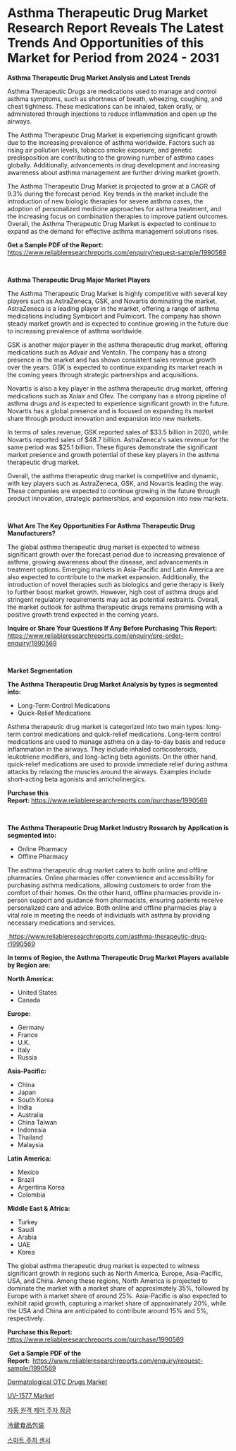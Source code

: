 <p><h1>Asthma Therapeutic Drug Market Research Report Reveals The Latest Trends And Opportunities of this Market for Period from 2024 - 2031</h1></p><p><strong>Asthma Therapeutic Drug Market Analysis and Latest Trends</strong></p>
<p><p>Asthma Therapeutic Drugs are medications used to manage and control asthma symptoms, such as shortness of breath, wheezing, coughing, and chest tightness. These medications can be inhaled, taken orally, or administered through injections to reduce inflammation and open up the airways.</p><p>The Asthma Therapeutic Drug Market is experiencing significant growth due to the increasing prevalence of asthma worldwide. Factors such as rising air pollution levels, tobacco smoke exposure, and genetic predisposition are contributing to the growing number of asthma cases globally. Additionally, advancements in drug development and increasing awareness about asthma management are further driving market growth.</p><p>The Asthma Therapeutic Drug Market is projected to grow at a CAGR of 9.3% during the forecast period. Key trends in the market include the introduction of new biologic therapies for severe asthma cases, the adoption of personalized medicine approaches for asthma treatment, and the increasing focus on combination therapies to improve patient outcomes. Overall, the Asthma Therapeutic Drug Market is expected to continue to expand as the demand for effective asthma management solutions rises.</p></p>
<p><strong>Get a Sample PDF of the Report:&nbsp;</strong> <a href="https://www.reliableresearchreports.com/enquiry/request-sample/1990569">https://www.reliableresearchreports.com/enquiry/request-sample/1990569</a></p>
<p>&nbsp;</p>
<p><strong>Asthma Therapeutic Drug Major Market Players</strong></p>
<p><p>The Asthma Therapeutic Drug Market is highly competitive with several key players such as AstraZeneca, GSK, and Novartis dominating the market. AstraZeneca is a leading player in the market, offering a range of asthma medications including Symbicort and Pulmicort. The company has shown steady market growth and is expected to continue growing in the future due to increasing prevalence of asthma worldwide.</p><p>GSK is another major player in the asthma therapeutic drug market, offering medications such as Advair and Ventolin. The company has a strong presence in the market and has shown consistent sales revenue growth over the years. GSK is expected to continue expanding its market reach in the coming years through strategic partnerships and acquisitions.</p><p>Novartis is also a key player in the asthma therapeutic drug market, offering medications such as Xolair and Ofev. The company has a strong pipeline of asthma drugs and is expected to experience significant growth in the future. Novartis has a global presence and is focused on expanding its market share through product innovation and expansion into new markets.</p><p>In terms of sales revenue, GSK reported sales of $33.5 billion in 2020, while Novartis reported sales of $48.7 billion. AstraZeneca's sales revenue for the same period was $25.1 billion. These figures demonstrate the significant market presence and growth potential of these key players in the asthma therapeutic drug market.</p><p>Overall, the asthma therapeutic drug market is competitive and dynamic, with key players such as AstraZeneca, GSK, and Novartis leading the way. These companies are expected to continue growing in the future through product innovation, strategic partnerships, and expansion into new markets.</p></p>
<p>&nbsp;</p>
<p><strong>What Are The Key Opportunities For Asthma Therapeutic Drug Manufacturers?</strong></p>
<p><p>The global asthma therapeutic drug market is expected to witness significant growth over the forecast period due to increasing prevalence of asthma, growing awareness about the disease, and advancements in treatment options. Emerging markets in Asia-Pacific and Latin America are also expected to contribute to the market expansion. Additionally, the introduction of novel therapies such as biologics and gene therapy is likely to further boost market growth. However, high cost of asthma drugs and stringent regulatory requirements may act as potential restraints. Overall, the market outlook for asthma therapeutic drugs remains promising with a positive growth trend expected in the coming years.</p></p>
<p><strong>Inquire or Share Your Questions If Any Before Purchasing This Report:</strong> <a href="https://www.reliableresearchreports.com/enquiry/pre-order-enquiry/1990569">https://www.reliableresearchreports.com/enquiry/pre-order-enquiry/1990569</a></p>
<p>&nbsp;</p>
<p><strong>Market Segmentation</strong></p>
<p><strong>The Asthma Therapeutic Drug Market Analysis by types is segmented into:</strong></p>
<p><ul><li>Long-Term Control Medications</li><li>Quick-Relief Medications</li></ul></p>
<p><p>Asthma therapeutic drug market is categorized into two main types: long-term control medications and quick-relief medications. Long-term control medications are used to manage asthma on a day-to-day basis and reduce inflammation in the airways. They include inhaled corticosteroids, leukotriene modifiers, and long-acting beta agonists. On the other hand, quick-relief medications are used to provide immediate relief during asthma attacks by relaxing the muscles around the airways. Examples include short-acting beta agonists and anticholinergics.</p></p>
<p><strong>Purchase this Report:&nbsp;</strong><a href="https://www.reliableresearchreports.com/purchase/1990569">https://www.reliableresearchreports.com/purchase/1990569</a></p>
<p>&nbsp;</p>
<p><strong>The Asthma Therapeutic Drug Market Industry Research by Application is segmented into:</strong></p>
<p><ul><li>Online Pharmacy</li><li>Offline Pharmacy</li></ul></p>
<p><p>The asthma therapeutic drug market caters to both online and offline pharmacies. Online pharmacies offer convenience and accessibility for purchasing asthma medications, allowing customers to order from the comfort of their homes. On the other hand, offline pharmacies provide in-person support and guidance from pharmacists, ensuring patients receive personalized care and advice. Both online and offline pharmacies play a vital role in meeting the needs of individuals with asthma by providing necessary medications and services.</p></p>
<p><a href="https://www.reliableresearchreports.com/asthma-therapeutic-drug-r1990569">&nbsp;https://www.reliableresearchreports.com/asthma-therapeutic-drug-r1990569</a></p>
<p><strong>In terms of Region, the Asthma Therapeutic Drug Market Players available by Region are:</strong></p>
<p>
    <p> <strong> North America: </strong>
        <ul>
            <li>United States</li>
            <li>Canada</li>
        </ul>
        </p> 
    <p> <strong> Europe: </strong>
        <ul>
            <li>Germany</li>
            <li>France</li>
            <li>U.K.</li>
            <li>Italy</li>
            <li>Russia</li>
        </ul>
        </p> 
    <p> <strong> Asia-Pacific: </strong>
        <ul>
            <li>China</li>
            <li>Japan</li>
            <li>South Korea</li>
            <li>India</li>
            <li>Australia</li>
            <li>China Taiwan</li>
            <li>Indonesia</li>
            <li>Thailand</li>
            <li>Malaysia</li>
        </ul>
        </p> 
    <p> <strong> Latin America: </strong>
        <ul>
            <li>Mexico</li>
            <li>Brazil</li>
            <li>Argentina Korea</li>
            <li>Colombia</li>
        </ul>
        </p> 
    <p> <strong> Middle East & Africa: </strong>
        <ul>
            <li>Turkey</li>
            <li>Saudi</li>
            <li>Arabia</li>
            <li>UAE</li>
            <li>Korea</li>
        </ul>
    </p>
    </p>
<p><p>The global asthma therapeutic drug market is expected to witness significant growth in regions such as North America, Europe, Asia-Pacific, USA, and China. Among these regions, North America is projected to dominate the market with a market share of approximately 35%, followed by Europe with a market share of around 25%. Asia-Pacific is also expected to exhibit rapid growth, capturing a market share of approximately 20%, while the USA and China are anticipated to contribute around 15% and 5%, respectively.</p></p>
<p><strong>Purchase this Report: </strong><a href="https://www.reliableresearchreports.com/purchase/1990569">https://www.reliableresearchreports.com/purchase/1990569</a></p>
<p>&nbsp;<strong>Get a Sample PDF of the Report:&nbsp;&nbsp;</strong><a href="https://www.reliableresearchreports.com/enquiry/request-sample/1990569">https://www.reliableresearchreports.com/enquiry/request-sample/1990569</a></p>
<p><strong></strong></p>
<p><p><a href="https://github.com/JermaineCrona2023/Market-Research-Report-List-1/blob/main/dermatological-otc-drugs-market.md">Dermatological OTC Drugs Market</a></p><p><a href="https://issuu.com/reportprime-2/docs/uv-1577-market-size-2030.pptx">UV-1577 Market</a></p><p><a href="https://github.com/fredrickeglers/Market-Research-Report-List-2/blob/main/694556457876.md">자동 원격 제어 주차 잠금</a></p><p><a href="https://github.com/hwbcz413288296/Market-Research-Report-List-2/blob/main/791864259452.md">冷蔵食品包装</a></p><p><a href="https://github.com/RichardLueilwitz787/Market-Research-Report-List-1/blob/main/886786757877.md">스마트 주차 센서</a></p></p>